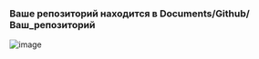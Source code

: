 
### Ваше репозиторий находится в Documents/Github/Ваш_репозиторий
![image](https://github.com/user-attachments/assets/fb19fb5f-0a40-45bb-a59d-c082802d15e5)
